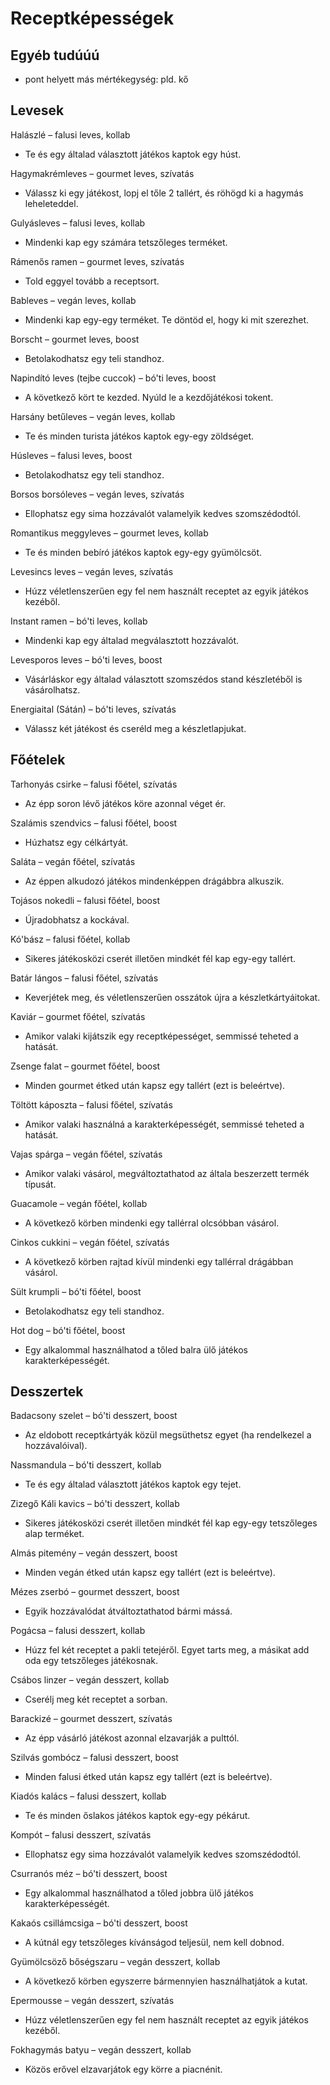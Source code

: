# Receptképességek

## Egyéb tudúúú

- pont helyett más mértékegység: pld. kő

## Levesek

Halászlé – falusi leves, kollab

* Te és egy általad választott játékos kaptok egy húst.

Hagymakrémleves – gourmet leves, szívatás

* Válassz ki egy játékost, lopj el tőle 2 tallért, és röhögd ki a hagymás leheleteddel.

Gulyásleves – falusi leves, kollab

* Mindenki kap egy számára tetszőleges terméket.

Rámenős ramen – gourmet leves, szívatás

* Told eggyel tovább a receptsort.

Bableves – vegán leves, kollab

* Mindenki kap egy-egy terméket. Te döntöd el, hogy ki mit szerezhet.

Borscht – gourmet leves, boost

* Betolakodhatsz egy teli standhoz.

Napindító leves (tejbe cuccok) – bó'ti leves, boost

* A következő kört te kezded. Nyúld le a kezdőjátékosi tokent.

Harsány betűleves – vegán leves, kollab

* Te és minden turista játékos kaptok egy-egy zöldséget.

Húsleves – falusi leves, boost

* Betolakodhatsz egy teli standhoz.

Borsos borsóleves – vegán leves, szívatás

* Ellophatsz egy sima hozzávalót valamelyik kedves szomszédodtól.

Romantikus meggyleves – gourmet leves, kollab

* Te és minden bebíró játékos kaptok egy-egy gyümölcsöt.

Levesincs leves – vegán leves, szívatás

* Húzz véletlenszerűen egy fel nem használt receptet az egyik játékos kezéből.

Instant ramen – bó'ti leves, kollab

* Mindenki kap egy általad megválasztott hozzávalót.

Levesporos leves – bó'ti leves, boost

* Vásárláskor egy általad választott szomszédos stand készletéből is vásárolhatsz.

Energiaital (Sátán) – bó'ti leves, szívatás

* Válassz két játékost és cseréld meg a készletlapjukat.

## Főételek

Tarhonyás csirke – falusi főétel, szívatás

* Az épp soron lévő játékos köre azonnal véget ér.

Szalámis szendvics – falusi főétel, boost

* Húzhatsz egy célkártyát.

Saláta – vegán főétel, szívatás

* Az éppen alkudozó játékos mindenképpen drágábbra alkuszik.

Tojásos nokedli – falusi főétel, boost

* Újradobhatsz a kockával.

Kó'bász – falusi főétel, kollab

* Sikeres játékosközi cserét illetően mindkét fél kap egy-egy tallért.

Batár lángos – falusi főétel, szívatás

* Keverjétek meg, és véletlenszerűen osszátok újra a készletkártyáitokat.

Kaviár – gourmet főétel, szívatás

* Amikor valaki kijátszik egy receptképességet, semmissé teheted a hatását.

Zsenge falat – gourmet főétel, boost

* Minden gourmet étked után kapsz egy tallért (ezt is beleértve).

Töltött káposzta – falusi főétel, szívatás

* Amikor valaki használná a karakterképességét, semmissé teheted a hatását.

Vajas spárga – vegán főétel, szívatás

* Amikor valaki vásárol, megváltoztathatod az általa beszerzett termék típusát.

Guacamole – vegán főétel, kollab

* A következő körben mindenki egy tallérral olcsóbban vásárol.

Cinkos cukkini – vegán főétel, szívatás

* A következő körben rajtad kívül mindenki egy tallérral drágábban vásárol.

Sült krumpli – bó'ti főétel, boost

* Betolakodhatsz egy teli standhoz.

Hot dog – bó'ti főétel, boost

* Egy alkalommal használhatod a tőled balra ülő játékos karakterképességét.

## Desszertek

Badacsony szelet – bó'ti desszert, boost

* Az eldobott receptkártyák közül megsüthetsz egyet (ha rendelkezel a hozzávalóival).

Nassmandula – bó'ti desszert, kollab

* Te és egy általad választott játékos kaptok egy tejet.

Zizegő Káli kavics – bó'ti desszert, kollab

* Sikeres játékosközi cserét illetően mindkét fél kap egy-egy tetszőleges alap terméket.

Almás pitemény – vegán desszert, boost

* Minden vegán étked után kapsz egy tallért (ezt is beleértve).

Mézes zserbó – gourmet desszert, boost

* Egyik hozzávalódat átváltoztathatod bármi mássá.

Pogácsa – falusi desszert, kollab

* Húzz fel két receptet a pakli tetejéről. Egyet tarts meg, a másikat add oda egy tetszőleges játékosnak.

Csábos linzer – vegán desszert, kollab

* Cserélj meg két receptet a sorban.

Barackizé – gourmet desszert, szívatás

* Az épp vásárló játékost azonnal elzavarják a pulttól.

Szilvás gombócz – falusi desszert, boost

* Minden falusi étked után kapsz egy tallért (ezt is beleértve).

Kiadós kalács – falusi desszert, kollab

* Te és minden őslakos játékos kaptok egy-egy pékárut.

Kompót – falusi desszert, szívatás

* Ellophatsz egy sima hozzávalót valamelyik kedves szomszédodtól.

Csurranós méz – bó'ti desszert, boost

* Egy alkalommal használhatod a tőled jobbra ülő játékos karakterképességét.

Kakaós csillámcsiga – bó'ti desszert, boost

* A kútnál egy tetszőleges kívánságod teljesül, nem kell dobnod.

Gyümölcsöző bőségszaru – vegán desszert, kollab

* A következő körben egyszerre bármennyien használhatjátok a kutat.

Epermousse – vegán desszert, szívatás

* Húzz véletlenszerűen egy fel nem használt receptet az egyik játékos kezéből.

Fokhagymás batyu – vegán desszert, kollab

* Közös erővel elzavarjátok egy körre a piacnénit.
